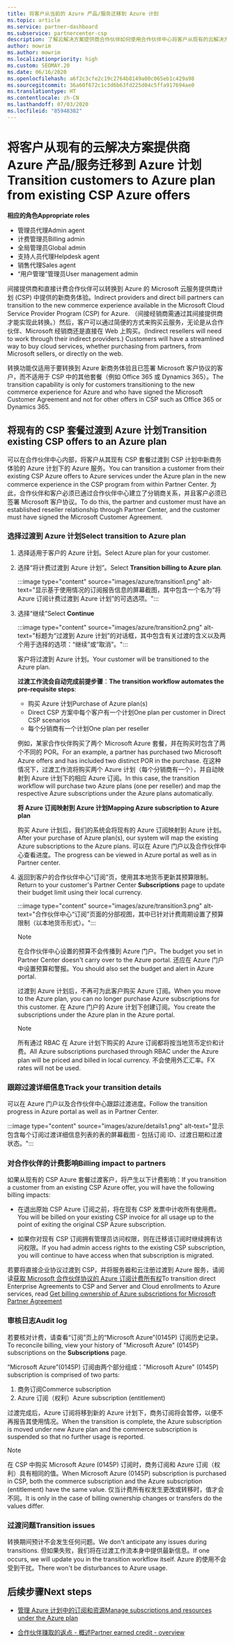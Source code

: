 ```yaml
---
title: 将客户从当前的 Azure 产品/服务迁移到 Azure 计划
ms.topic: article
ms.service: partner-dashboard
ms.subservice: partnercenter-csp
description: 了解云解决方案提供商合作伙伴如何使用合作伙伴中心将客户从现有的云解决方案提供商 Azure 产品/服务迁移到 Azure 计划下的 Azure 服务。
author: mowrim
ms.author: mowrim
ms.localizationpriority: high
ms.custom: SEOMAY.20
ms.date: 06/16/2020
ms.openlocfilehash: a6f2c3cfe2c19c2764b8149a00c065eb1c429a98
ms.sourcegitcommit: 36a60f672c1c3d6b63fd225d04c5ffa917694ae0
ms.translationtype: HT
ms.contentlocale: zh-CN
ms.lasthandoff: 07/03/2020
ms.locfileid: "85948382"
---
```

# <a name="transition-customers-to-azure-plan-from-existing-csp-azure-offers"></a><span data-ttu-id="0cf3b-103">将客户从现有的云解决方案提供商 Azure 产品/服务迁移到 Azure 计划</span><span class="sxs-lookup"><span data-stu-id="0cf3b-103">Transition customers to Azure plan from existing CSP Azure offers</span></span>

<span data-ttu-id="0cf3b-104">**相应的角色**</span><span class="sxs-lookup"><span data-stu-id="0cf3b-104">**Appropriate roles**</span></span>

- <span data-ttu-id="0cf3b-105">管理员代理</span><span class="sxs-lookup"><span data-stu-id="0cf3b-105">Admin agent</span></span>
- <span data-ttu-id="0cf3b-106">计费管理员</span><span class="sxs-lookup"><span data-stu-id="0cf3b-106">Billing admin</span></span>
- <span data-ttu-id="0cf3b-107">全局管理员</span><span class="sxs-lookup"><span data-stu-id="0cf3b-107">Global admin</span></span>
- <span data-ttu-id="0cf3b-108">支持人员代理</span><span class="sxs-lookup"><span data-stu-id="0cf3b-108">Helpdesk agent</span></span>
- <span data-ttu-id="0cf3b-109">销售代理</span><span class="sxs-lookup"><span data-stu-id="0cf3b-109">Sales agent</span></span>
- <span data-ttu-id="0cf3b-110">“用户管理”管理员</span><span class="sxs-lookup"><span data-stu-id="0cf3b-110">User management admin</span></span>

<span data-ttu-id="0cf3b-111">间接提供商和直接计费合作伙伴可以转换到 Azure 的 Microsoft 云服务提供商计划 (CSP) 中提供的新商务体验。</span><span class="sxs-lookup"><span data-stu-id="0cf3b-111">Indirect providers and direct bill partners can transition to the new commerce experience available in the Microsoft Cloud Service Provider Program (CSP) for Azure.</span></span> <span data-ttu-id="0cf3b-112">（间接经销商需通过其间接提供商才能实现此转换。）然后，客户可以通过简便的方式来购买云服务，无论是从合作伙伴、Microsoft 经销商还是直接在 Web 上购买。</span><span class="sxs-lookup"><span data-stu-id="0cf3b-112">(Indirect resellers will need to work through their indirect providers.) Customers will have a streamlined way to buy cloud services, whether purchasing from partners, from Microsoft sellers, or directly on the web.</span></span>

<span data-ttu-id="0cf3b-113">转换功能仅适用于要转换到 Azure 新商务体验且已签署 Microsoft 客户协议的客户，而不适用于 CSP 中的其他套餐（例如 Office 365 或 Dynamics 365）。</span><span class="sxs-lookup"><span data-stu-id="0cf3b-113">The transition capability is only for customers transitioning to the new commerce experience for Azure and who have signed the Microsoft Customer Agreement and not for other offers in CSP such as Office 365 or Dynamics 365.</span></span>

## <a name="transition-existing-csp-offers-to-an-azure-plan"></a><span data-ttu-id="0cf3b-114">将现有的 CSP 套餐过渡到 Azure 计划</span><span class="sxs-lookup"><span data-stu-id="0cf3b-114">Transition existing CSP offers to an Azure plan</span></span>

<span data-ttu-id="0cf3b-115">可以在合作伙伴中心内部，将客户从其现有 CSP 套餐过渡到 CSP 计划中新商务体验的 Azure 计划下的 Azure 服务。</span><span class="sxs-lookup"><span data-stu-id="0cf3b-115">You can transition a customer from their existing CSP Azure offers to Azure services under the Azure plan in the new commerce experience in the CSP program from within Partner Center.</span></span> <span data-ttu-id="0cf3b-116">为此，合作伙伴和客户必须已通过合作伙伴中心建立了分销商关系，并且客户必须已签署 Microsoft 客户协议。</span><span class="sxs-lookup"><span data-stu-id="0cf3b-116">To do this, the partner and customer must have an established reseller relationship through Partner Center, and the customer must have signed the Microsoft Customer Agreement.</span></span>

### <a name="select-transition-to-azure-plan"></a><span data-ttu-id="0cf3b-117">选择过渡到 Azure 计划</span><span class="sxs-lookup"><span data-stu-id="0cf3b-117">Select transition to Azure plan</span></span>

1. <span data-ttu-id="0cf3b-118">选择适用于客户的 Azure 计划。</span><span class="sxs-lookup"><span data-stu-id="0cf3b-118">Select Azure plan for your customer.</span></span>

2. <span data-ttu-id="0cf3b-119">选择“将计费过渡到 Azure 计划”。</span><span class="sxs-lookup"><span data-stu-id="0cf3b-119">Select **Transition billing to Azure plan**.</span></span>

   :::image type="content" source="images/azure/transition1.png" alt-text="显示基于使用情况的订阅报告信息的屏幕截图，其中包含一个名为“将 Azure 订阅计费过渡到 Azure 计划”的可选选项。":::

3. <span data-ttu-id="0cf3b-121">选择“继续”</span><span class="sxs-lookup"><span data-stu-id="0cf3b-121">Select **Continue**</span></span>

   :::image type="content" source="images/azure/transition2.png" alt-text="标题为“过渡到 Azure 计划”的对话框，其中包含有关过渡的含义以及两个用于选择的选项：“继续”或“取消”。":::

   <span data-ttu-id="0cf3b-123">客户将过渡到 Azure 计划。</span><span class="sxs-lookup"><span data-stu-id="0cf3b-123">Your customer will be transitioned to the Azure plan.</span></span>

   <span data-ttu-id="0cf3b-124">**过渡工作流会自动完成前提步骤**：</span><span class="sxs-lookup"><span data-stu-id="0cf3b-124">**The transition workflow automates the pre-requisite steps**:</span></span>

   - <span data-ttu-id="0cf3b-125">购买 Azure 计划</span><span class="sxs-lookup"><span data-stu-id="0cf3b-125">Purchase of Azure plan(s)</span></span>
   - <span data-ttu-id="0cf3b-126">Direct CSP 方案中每个客户有一个计划</span><span class="sxs-lookup"><span data-stu-id="0cf3b-126">One plan per customer in Direct CSP scenarios</span></span>  
   - <span data-ttu-id="0cf3b-127">每个分销商有一个计划</span><span class="sxs-lookup"><span data-stu-id="0cf3b-127">One plan per reseller</span></span>  

   <span data-ttu-id="0cf3b-128">例如，某家合作伙伴购买了两个 Microsoft Azure 套餐，并在购买时包含了两个不同的 POR。</span><span class="sxs-lookup"><span data-stu-id="0cf3b-128">For an example, a partner has purchased two Microsoft Azure offers and has    included two distinct POR in the purchase.</span></span> <span data-ttu-id="0cf3b-129">在这种情况下，过渡工作流将购买两个 Azure 计划（每个分销商有一个），并自动映射到 Azure 计划下的相应 Azure 订阅。</span><span class="sxs-lookup"><span data-stu-id="0cf3b-129">In this case, the transition    workflow will purchase two Azure plans (one per reseller) and map the    respective Azure subscriptions under the Azure plans automatically.</span></span>  

   <span data-ttu-id="0cf3b-130">**将 Azure 订阅映射到 Azure 计划**</span><span class="sxs-lookup"><span data-stu-id="0cf3b-130">**Mapping Azure subscription to Azure plan**</span></span>

   <span data-ttu-id="0cf3b-131">购买 Azure 计划后，我们的系统会将现有的 Azure 订阅映射到 Azure 计划。</span><span class="sxs-lookup"><span data-stu-id="0cf3b-131">After your purchase of Azure plan(s), our system will map the existing Azure    subscriptions to the Azure plans.</span></span> <span data-ttu-id="0cf3b-132">可以在 Azure 门户以及合作伙伴中心查看进度。</span><span class="sxs-lookup"><span data-stu-id="0cf3b-132">The progress can be viewed in Azure portal as    well as in Partner center.</span></span>

4. <span data-ttu-id="0cf3b-133">返回到客户的合作伙伴中心“订阅”页，使用其本地货币更新其预算限制。</span><span class="sxs-lookup"><span data-stu-id="0cf3b-133">Return to your customer's Partner Center **Subscriptions** page to update their budget limit using their local currency.</span></span>

   :::image type="content" source="images/azure/transition3.png" alt-text="合作伙伴中心“订阅”页面的分部视图，其中已针对计费周期设置了预算限制（以本地货币形式）。":::

   >[!NOTE]
   ><span data-ttu-id="0cf3b-135">在合作伙伴中心设置的预算不会传播到 Azure 门户。</span><span class="sxs-lookup"><span data-stu-id="0cf3b-135">The budget you set in Partner Center doesn't carry over to the Azure portal.</span></span> <span data-ttu-id="0cf3b-136">还应在 Azure 门户中设置预算和警报。</span><span class="sxs-lookup"><span data-stu-id="0cf3b-136">You should also set the budget and alert in Azure portal.</span></span>

   <span data-ttu-id="0cf3b-137">过渡到 Azure 计划后，不再可为此客户购买 Azure 订阅。</span><span class="sxs-lookup"><span data-stu-id="0cf3b-137">When you move to the Azure plan, you can no longer purchase Azure subscriptions for this customer.</span></span> <span data-ttu-id="0cf3b-138">在 Azure 门户的 Azure 计划下创建订阅。</span><span class="sxs-lookup"><span data-stu-id="0cf3b-138">You create the subscriptions under the Azure plan in the Azure portal.</span></span>

   >[!NOTE]
   > <span data-ttu-id="0cf3b-139">所有通过 RBAC 在 Azure 计划下购买的 Azure 订阅都将按当地货币定价和计费。</span><span class="sxs-lookup"><span data-stu-id="0cf3b-139">All Azure subscriptions purchased through RBAC under the Azure plan will be    priced and billed in local currency.</span></span> <span data-ttu-id="0cf3b-140">不会使用外汇汇率。</span><span class="sxs-lookup"><span data-stu-id="0cf3b-140">FX rates will not be used.</span></span>

### <a name="track-your-transition-details"></a><span data-ttu-id="0cf3b-141">跟踪过渡详细信息</span><span class="sxs-lookup"><span data-stu-id="0cf3b-141">Track your transition details</span></span>

<span data-ttu-id="0cf3b-142">可以在 Azure 门户以及合作伙伴中心跟踪过渡进度。</span><span class="sxs-lookup"><span data-stu-id="0cf3b-142">Follow the transition progress in Azure portal as well as in Partner Center.</span></span>

:::image type="content" source="images/azure/details1.png" alt-text="显示包含每个订阅过渡详细信息列表的表的屏幕截图 - 包括订阅 ID、过渡日期和过渡状态。":::

### <a name="billing-impact-to-partners"></a><span data-ttu-id="0cf3b-144">对合作伙伴的计费影响</span><span class="sxs-lookup"><span data-stu-id="0cf3b-144">Billing impact to partners</span></span>

<span data-ttu-id="0cf3b-145">如果从现有的 CSP Azure 套餐过渡客户，将产生以下计费影响：</span><span class="sxs-lookup"><span data-stu-id="0cf3b-145">If you transition a customer from an existing CSP Azure offer, you will have the following billing impacts:</span></span>

- <span data-ttu-id="0cf3b-146">在退出原始 CSP Azure 订阅之前，将在现有 CSP 发票中计收所有使用费。</span><span class="sxs-lookup"><span data-stu-id="0cf3b-146">You will be billed on your existing CSP invoice for all usage up to the point of exiting the original CSP Azure subscription.</span></span>

- <span data-ttu-id="0cf3b-147">如果你对现有 CSP 订阅拥有管理员访问权限，则在迁移该订阅时继续拥有访问权限。</span><span class="sxs-lookup"><span data-stu-id="0cf3b-147">If you had admin access rights to the existing CSP subscription, you will continue to have access when that subscription is migrated.</span></span>

<span data-ttu-id="0cf3b-148">若要将直接企业协议过渡到 CSP，并将服务器和云注册过渡到 Azure 服务，请阅读[获取 Microsoft 合作伙伴协议的 Azure 订阅计费所有权](https://docs.microsoft.com/azure/billing/mpa-request-ownership)</span><span class="sxs-lookup"><span data-stu-id="0cf3b-148">To transition direct Enterprise Agreements to CSP and Server and Cloud enrollments to Azure services, read [Get billing ownership of Azure subscriptions for Microsoft Partner Agreement](https://docs.microsoft.com/azure/billing/mpa-request-ownership)</span></span>

### <a name="audit-log"></a><span data-ttu-id="0cf3b-149">审核日志</span><span class="sxs-lookup"><span data-stu-id="0cf3b-149">Audit log</span></span>

<span data-ttu-id="0cf3b-150">若要核对计费，请查看“订阅”页上的“Microsoft Azure”(0145P) 订阅历史记录。</span><span class="sxs-lookup"><span data-stu-id="0cf3b-150">To reconcile billing, view your history of "Microsoft Azure" (0145P) subscriptions on the **Subscriptions** page.</span></span>

<span data-ttu-id="0cf3b-151">“Microsoft Azure”(0145P) 订阅由两个部分组成：</span><span class="sxs-lookup"><span data-stu-id="0cf3b-151">"Microsoft Azure" (0145P) subscription is comprised of two parts:</span></span>

1. <span data-ttu-id="0cf3b-152">商务订阅</span><span class="sxs-lookup"><span data-stu-id="0cf3b-152">Commerce subscription</span></span>
2. <span data-ttu-id="0cf3b-153">Azure 订阅（权利）</span><span class="sxs-lookup"><span data-stu-id="0cf3b-153">Azure subscription (entitlement)</span></span>

<span data-ttu-id="0cf3b-154">过渡完成后，Azure 订阅将移到新的 Azure 计划下，商务订阅将会暂停，以便不再报告其使用情况。</span><span class="sxs-lookup"><span data-stu-id="0cf3b-154">When the transition is complete, the Azure subscription is moved under new Azure plan and the commerce subscription is suspended so that no further usage is reported.</span></span>  

>[!NOTE]
><span data-ttu-id="0cf3b-155">在 CSP 中购买 Microsoft Azure (0145P) 订阅时，商务订阅和 Azure 订阅（权利）具有相同的值。</span><span class="sxs-lookup"><span data-stu-id="0cf3b-155">When Microsoft Azure (0145P) subscription is purchased in CSP, both the commerce subscription and the Azure subscription (entitlement) have the same value.</span></span> <span data-ttu-id="0cf3b-156">仅当计费所有权发生更改或转移时，值才会不同。</span><span class="sxs-lookup"><span data-stu-id="0cf3b-156">It is only in the case of billing ownership changes or transfers do the values differ.</span></span>

### <a name="transition-issues"></a><span data-ttu-id="0cf3b-157">过渡问题</span><span class="sxs-lookup"><span data-stu-id="0cf3b-157">Transition issues</span></span>

<span data-ttu-id="0cf3b-158">转换期间预计不会发生任何问题。</span><span class="sxs-lookup"><span data-stu-id="0cf3b-158">We don't anticipate any issues during transitions.</span></span> <span data-ttu-id="0cf3b-159">但如果失败，我们将在过渡工作流本身中提供最新信息。</span><span class="sxs-lookup"><span data-stu-id="0cf3b-159">If one occurs, we will update you in the transition workflow itself.</span></span> <span data-ttu-id="0cf3b-160">Azure 的使用不会受到干扰。</span><span class="sxs-lookup"><span data-stu-id="0cf3b-160">There won't be disturbances to Azure usage.</span></span>  

## <a name="next-steps"></a><span data-ttu-id="0cf3b-161">后续步骤</span><span class="sxs-lookup"><span data-stu-id="0cf3b-161">Next steps</span></span>

- [<span data-ttu-id="0cf3b-162">管理 Azure 计划中的订阅和资源</span><span class="sxs-lookup"><span data-stu-id="0cf3b-162">Manage subscriptions and resources under the Azure plan</span></span>](azure-plan-manage.md)

- [<span data-ttu-id="0cf3b-163">合作伙伴赚取的返点 - 概述</span><span class="sxs-lookup"><span data-stu-id="0cf3b-163">Partner earned credit - overview</span></span>](partner-earned-credit.md)

